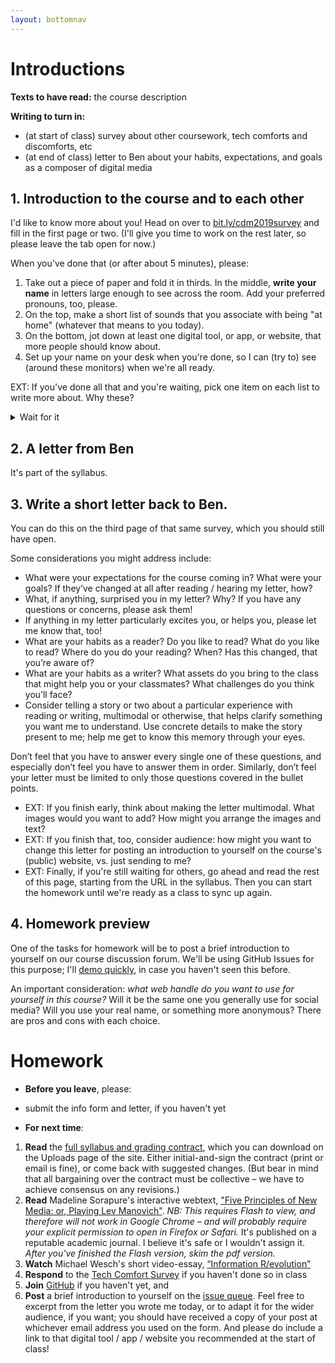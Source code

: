 ```yaml
---
layout: bottomnav
---
```



# Introductions
**Texts to have read:** the course description

**Writing to turn in:**

* (at start of class) survey about other coursework, tech comforts and discomforts, etc
* (at end of class) letter to Ben about your habits, expectations, and goals as a composer of digital media

## 1. Introduction to the course and to each other
<div class="alert alert-success">
I'd like to know more about you! Head on over to <a href="http://bit.ly/cdm2019survey">bit.ly/cdm2019survey</a> and fill in the first page or two. (I'll give you time to work on the rest later, so please leave the tab open for now.)
</div>

When you've done that (or after about 5 minutes), please:

1. Take out a piece of paper and fold it in thirds. In the middle, **write your name** in letters large enough to see across the room. Add your preferred pronouns, too, please.
2. On the top, make a short list of sounds that you associate with being "at home" (whatever that means to you today).
3. On the bottom, jot down at least one digital tool, or app, or website, that more people should know about.
4. Set up your name on your desk when you're done, so I can (try to) see (around these monitors) when we're all ready.

EXT: If you've done all that and you're waiting, pick one item on each list to write more about. Why these?

<details>
  <summary>Wait for it</summary>

  <em>Yup, it's introduction time!</em> Let's share these around the room, as a way of meeting and greeting each other – and picking up some digital suggestions along the way. (Later, I'll ask you to post your recommendations as part of your first contribution to our class discussion forum.) Just one item from each list should do the trick.
</details>

## 2. A letter from Ben
It's part of the syllabus.

## 3. Write a short letter back to Ben.
You can do this on the third page of that same survey, which you should still have open.

Some considerations you might address include:

* What were your expectations for the course coming in? What were your goals? If they’ve changed at all after reading / hearing my letter, how?
* What, if anything, surprised you in my letter? Why? If you have any questions or concerns, please ask them!
* If anything in my letter particularly excites you, or helps you, please let me know that, too!
* What are your habits as a reader? Do you like to read? What do you like to read? Where do you do your reading? When? Has this changed, that you’re aware of?
* What are your habits as a writer? What assets do you bring to the class that might help you or your classmates? What challenges do you think you’ll face?
* Consider telling a story or two about a particular experience with reading or writing, multimodal or otherwise, that helps clarify something you want me to understand. Use concrete details to make the story present to me; help me get to know this memory through your eyes.

Don’t feel that you have to answer every single one of these questions, and especially don’t feel you have to answer them in order. Similarly, don’t feel your letter must be limited to only those questions covered in the bullet points.

* EXT: If you finish early, think about making the letter multimodal. What images would you want to add? How might you arrange the images and text?
* EXT: If you finish that, too, consider audience: how might you want to change this letter for posting an introduction to yourself on the course's (public) website, vs. just sending to me?
* EXT: Finally, if you're still waiting for others, go ahead and read the rest of this page, starting from the URL in the syllabus. Then you can start the homework until we're ready as a class to sync up again.

## 4. Homework preview
One of the tasks for homework will be to post a brief introduction to yourself on our course discussion forum. We'll be using GitHub Issues for this purpose; I'll <a href="{{site.github.issues_url}}/1">demo quickly</a>, in case you haven't seen this before.

<div class="alert alert-info">
An important consideration: <em>what web handle do you want to use for yourself in this course?</em> Will it be the same one you generally use for social media? Will you use your real name, or something more anonymous? There are pros and cons with each choice.
</div>


# Homework

* **Before you leave**, please:
 -  submit the info form and letter, if you haven't yet

* **For next time**:
 1. **Read** the [full syllabus and grading contract]({{site.github.baseurl}}/uploads), which you can download on the Uploads page of the site. Either initial-and-sign the contract (print or email is fine), or come back with suggested changes. (But bear in mind that all bargaining over the contract must be collective – we have to achieve consensus on any revisions.)
 2. **Read** Madeline Sorapure's interactive webtext, ["Five Principles of New Media: or, Playing Lev Manovich"](http://kairos.technorhetoric.net/8.2/binder2.html?coverweb/sorapure/index.htm). *NB: This requires Flash to view, and therefore will not work in Google Chrome – and will probably require your explicit permission to open in Firefox or Safari.* It's published on a reputable academic journal. I believe it's safe or I wouldn't assign it. *After you've finished the Flash version, skim the pdf version.*
 3. **Watch** Michael Wesch's short video-essay, [“Information R/evolution”](http://www.youtube.com/watch?v=-4CV05HyAbM)
 4. **Respond** to the [Tech Comfort Survey](http://bit.ly/cdm2019survey) if you haven't done so in class
 5. **Join** [GitHub](https://github.com/) if you haven't yet, and
 6. **Post** a brief introduction to yourself on the <a href="{{site.github.issues_url}}/1">issue queue</a>. Feel free to excerpt from the letter you wrote me today, or to adapt it for the wider audience, if you want; you should have received a copy of your post at whichever email address you used on the form. And please do include a link to that digital tool / app / website you recommended at the start of class!
